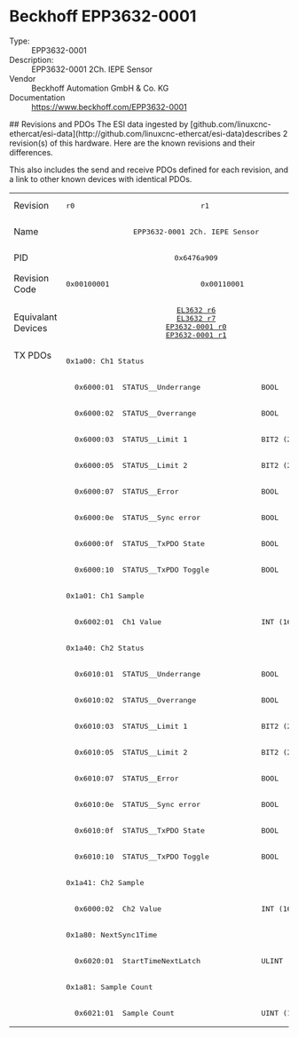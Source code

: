 #  Beckhoff EPP3632-0001

<dl>
  <dt>Type:</dt><dd>EPP3632-0001</dd>
  <dt>Description:</dt><dd>EPP3632-0001 2Ch. IEPE Sensor</dd>
  <dt>Vendor</dt><dd>Beckhoff Automation GmbH & Co. KG</dd>
  <dt>Documentation</dt><dd><a href="https://www.beckhoff.com/EPP3632-0001">https://www.beckhoff.com/EPP3632-0001</a></dd>
</dl>
## Revisions and PDOs
The ESI data ingested by [github.com/linuxcnc-ethercat/esi-data](http://github.com/linuxcnc-ethercat/esi-data)describes 2 revision(s) of this hardware.  Here are the known revisions and their differences.

This also includes the send and receive PDOs defined for each revision, and a link to other known devices with identical PDOs.

<table>
<tr >
<td class="first">Revision</td>
<td ><pre>r0</pre></td>
<td ><pre>r1</pre></td>
</tr>
<tr >
<td class="first">Name</td>
<td  colspan=2 align="center"><pre>EPP3632-0001 2Ch. IEPE Sensor</pre></td>
</tr>
<tr >
<td class="first">PID</td>
<td  colspan=2 align="center"><pre>0x6476a909</pre></td>
</tr>
<tr >
<td class="first">Revision Code</td>
<td ><pre>0x00100001</pre></td>
<td ><pre>0x00110001</pre></td>
</tr>
<tr >
<td class="first">Equivalant Devices</td>
<td  colspan=2 align="center"><pre><a href="EL3632">EL3632 r6</a><br/><a href="EL3632">EL3632 r7</a><br/><a href="EP3632-0001">EP3632-0001 r0</a><br/><a href="EP3632-0001">EP3632-0001 r1</a></pre></td>
</tr>
<tr class="txpdo pdosection">
<td class="first" rowspan=26 valign=top>TX PDOs</td>
<td colspan=2 align="left"><pre>0x1a00: Ch1 Status</pre></td>
<td></td>
</tr>
<tr class="txpdo">
<td  colspan=2 align="left"><pre>  0x6000:01  STATUS__Underrange              BOOL</pre></td>
</tr>
<tr class="txpdo">
<td  colspan=2 align="left"><pre>  0x6000:02  STATUS__Overrange               BOOL</pre></td>
</tr>
<tr class="txpdo">
<td  colspan=2 align="left"><pre>  0x6000:03  STATUS__Limit 1                 BIT2 (2 bits)</pre></td>
</tr>
<tr class="txpdo">
<td  colspan=2 align="left"><pre>  0x6000:05  STATUS__Limit 2                 BIT2 (2 bits)</pre></td>
</tr>
<tr class="txpdo">
<td  colspan=2 align="left"><pre>  0x6000:07  STATUS__Error                   BOOL</pre></td>
</tr>
<tr class="txpdo">
<td  colspan=2 align="left"><pre>  0x6000:0e  STATUS__Sync error              BOOL</pre></td>
</tr>
<tr class="txpdo">
<td  colspan=2 align="left"><pre>  0x6000:0f  STATUS__TxPDO State             BOOL</pre></td>
</tr>
<tr class="txpdo">
<td  colspan=2 align="left"><pre>  0x6000:10  STATUS__TxPDO Toggle            BOOL</pre></td>
</tr>
<tr class="txpdo pdosection">
<td  colspan=2 align="left"><pre>0x1a01: Ch1 Sample</pre></td>
</tr>
<tr class="txpdo">
<td  colspan=2 align="left"><pre>  0x6002:01  Ch1 Value                       INT (16 bits)</pre></td>
</tr>
<tr class="txpdo pdosection">
<td  colspan=2 align="left"><pre>0x1a40: Ch2 Status</pre></td>
</tr>
<tr class="txpdo">
<td  colspan=2 align="left"><pre>  0x6010:01  STATUS__Underrange              BOOL</pre></td>
</tr>
<tr class="txpdo">
<td  colspan=2 align="left"><pre>  0x6010:02  STATUS__Overrange               BOOL</pre></td>
</tr>
<tr class="txpdo">
<td  colspan=2 align="left"><pre>  0x6010:03  STATUS__Limit 1                 BIT2 (2 bits)</pre></td>
</tr>
<tr class="txpdo">
<td  colspan=2 align="left"><pre>  0x6010:05  STATUS__Limit 2                 BIT2 (2 bits)</pre></td>
</tr>
<tr class="txpdo">
<td  colspan=2 align="left"><pre>  0x6010:07  STATUS__Error                   BOOL</pre></td>
</tr>
<tr class="txpdo">
<td  colspan=2 align="left"><pre>  0x6010:0e  STATUS__Sync error              BOOL</pre></td>
</tr>
<tr class="txpdo">
<td  colspan=2 align="left"><pre>  0x6010:0f  STATUS__TxPDO State             BOOL</pre></td>
</tr>
<tr class="txpdo">
<td  colspan=2 align="left"><pre>  0x6010:10  STATUS__TxPDO Toggle            BOOL</pre></td>
</tr>
<tr class="txpdo pdosection">
<td  colspan=2 align="left"><pre>0x1a41: Ch2 Sample</pre></td>
</tr>
<tr class="txpdo">
<td  colspan=2 align="left"><pre>  0x6000:02  Ch2 Value                       INT (16 bits)</pre></td>
</tr>
<tr class="txpdo pdosection">
<td  colspan=2 align="left"><pre>0x1a80: NextSync1Time</pre></td>
</tr>
<tr class="txpdo">
<td  colspan=2 align="left"><pre>  0x6020:01  StartTimeNextLatch              ULINT (64 bits)</pre></td>
</tr>
<tr class="txpdo pdosection">
<td  colspan=2 align="left"><pre>0x1a81: Sample Count</pre></td>
</tr>
<tr class="txpdo">
<td  colspan=2 align="left"><pre>  0x6021:01  Sample Count                    UINT (16 bits)</pre></td>
</tr>
</table>

